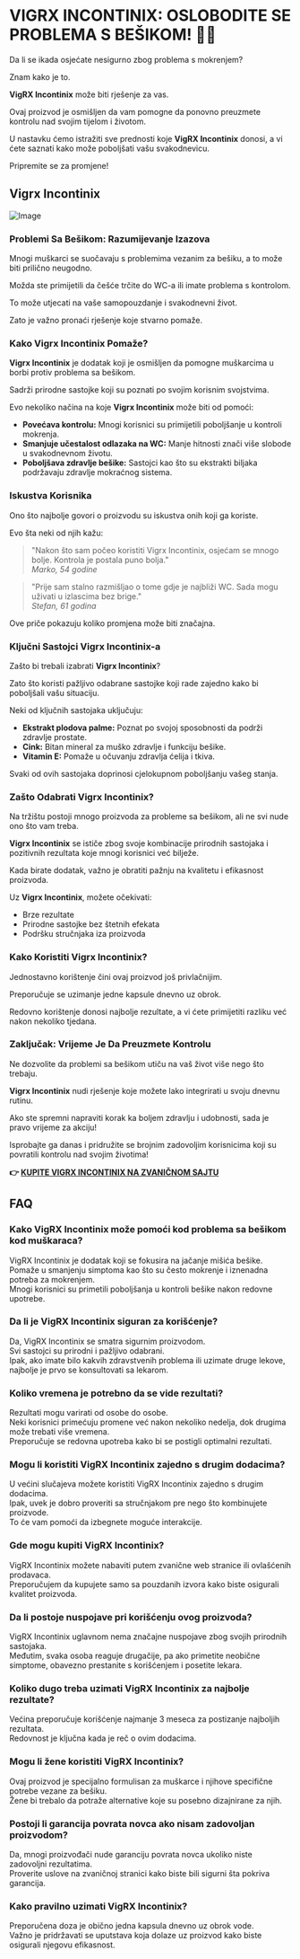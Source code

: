 # VIGRX INCONTINIX: OSLOBODITE SE PROBLEMA S BEŠIKOM! 💪🚽

Da li se ikada osjećate nesigurno zbog problema s mokrenjem? 

Znam kako je to. 

**VigRX Incontinix** može biti rješenje za vas. 

Ovaj proizvod je osmišljen da vam pomogne da ponovno preuzmete kontrolu nad svojim tijelom i životom. 

U nastavku ćemo istražiti sve prednosti koje **VigRX Incontinix** donosi, a vi ćete saznati kako može poboljšati vašu svakodnevicu. 

Pripremite se za promjene!

## Vigrx Incontinix

![Image](https://www2.sellhealth.com/563/vigrx_incontinix_5_1.jpg)

### Problemi Sa Bešikom: Razumijevanje Izazova

Mnogi muškarci se suočavaju s problemima vezanim za bešiku, a to može biti prilično neugodno. 

Možda ste primijetili da češće trčite do WC-a ili imate problema s kontrolom. 

To može utjecati na vaše samopouzdanje i svakodnevni život.

Zato je važno pronaći rješenje koje stvarno pomaže.

### Kako Vigrx Incontinix Pomaže?

**Vigrx Incontinix** je dodatak koji je osmišljen da pomogne muškarcima u borbi protiv problema sa bešikom. 

Sadrži prirodne sastojke koji su poznati po svojim korisnim svojstvima.

Evo nekoliko načina na koje **Vigrx Incontinix** može biti od pomoći:

- **Povećava kontrolu:** Mnogi korisnici su primijetili poboljšanje u kontroli mokrenja.
- **Smanjuje učestalost odlazaka na WC:** Manje hitnosti znači više slobode u svakodnevnom životu.
- **Poboljšava zdravlje bešike:** Sastojci kao što su ekstrakti biljaka podržavaju zdravlje mokraćnog sistema.

### Iskustva Korisnika

Ono što najbolje govori o proizvodu su iskustva onih koji ga koriste. 

Evo šta neki od njih kažu:

> "Nakon što sam počeo koristiti Vigrx Incontinix, osjećam se mnogo bolje. Kontrola je postala puno bolja."  
> *Marko, 54 godine*

> "Prije sam stalno razmišljao o tome gdje je najbliži WC. Sada mogu uživati u izlascima bez brige."  
> *Stefan, 61 godina*

Ove priče pokazuju koliko promjena može biti značajna.

### Ključni Sastojci Vigrx Incontinix-a

Zašto bi trebali izabrati **Vigrx Incontinix**? 

Zato što koristi pažljivo odabrane sastojke koji rade zajedno kako bi poboljšali vašu situaciju.

Neki od ključnih sastojaka uključuju:

- **Ekstrakt plodova palme:** Poznat po svojoj sposobnosti da podrži zdravlje prostate.
- **Cink:** Bitan mineral za muško zdravlje i funkciju bešike.
- **Vitamin E:** Pomaže u očuvanju zdravlja ćelija i tkiva.

Svaki od ovih sastojaka doprinosi cjelokupnom poboljšanju vašeg stanja.

### Zašto Odabrati Vigrx Incontinix?

Na tržištu postoji mnogo proizvoda za probleme sa bešikom, ali ne svi nude ono što vam treba. 

**Vigrx Incontinix** se ističe zbog svoje kombinacije prirodnih sastojaka i pozitivnih rezultata koje mnogi korisnici već bilježe.

Kada birate dodatak, važno je obratiti pažnju na kvalitetu i efikasnost proizvoda.

Uz **Vigrx Incontinix**, možete očekivati:

- Brze rezultate
- Prirodne sastojke bez štetnih efekata
- Podršku stručnjaka iza proizvoda

### Kako Koristiti Vigrx Incontinix?

Jednostavno korištenje čini ovaj proizvod još privlačnijim. 

Preporučuje se uzimanje jedne kapsule dnevno uz obrok. 

Redovno korištenje donosi najbolje rezultate, a vi ćete primijetiti razliku već nakon nekoliko tjedana.

### Zaključak: Vrijeme Je Da Preuzmete Kontrolu

Ne dozvolite da problemi sa bešikom utiču na vaš život više nego što trebaju. 

**Vigrx Incontinix** nudi rješenje koje možete lako integrirati u svoju dnevnu rutinu.

Ako ste spremni napraviti korak ka boljem zdravlju i udobnosti, sada je pravo vrijeme za akciju!

Isprobajte ga danas i pridružite se brojnim zadovoljim korisnicima koji su povratili kontrolu nad svojim životima!



**👉 [KUPITE VIGRX INCONTINIX NA ZVANIČNOM SAJTU](https://gchaffi.com/6Iv8ruLU)**

## FAQ

### Kako VigRX Incontinix može pomoći kod problema sa bešikom kod muškaraca?

VigRX Incontinix je dodatak koji se fokusira na jačanje mišića bešike.  
Pomaže u smanjenju simptoma kao što su često mokrenje i iznenadna potreba za mokrenjem.  
Mnogi korisnici su primetili poboljšanja u kontroli bešike nakon redovne upotrebe.

### Da li je VigRX Incontinix siguran za korišćenje?

Da, VigRX Incontinix se smatra sigurnim proizvodom.  
Svi sastojci su prirodni i pažljivo odabrani.  
Ipak, ako imate bilo kakvih zdravstvenih problema ili uzimate druge lekove, najbolje je prvo se konsultovati sa lekarom.

### Koliko vremena je potrebno da se vide rezultati?

Rezultati mogu varirati od osobe do osobe.  
Neki korisnici primećuju promene već nakon nekoliko nedelja, dok drugima može trebati više vremena.  
Preporučuje se redovna upotreba kako bi se postigli optimalni rezultati.

### Mogu li koristiti VigRX Incontinix zajedno s drugim dodacima?

U većini slučajeva možete koristiti VigRX Incontinix zajedno s drugim dodacima.  
Ipak, uvek je dobro proveriti sa stručnjakom pre nego što kombinujete proizvode.  
To će vam pomoći da izbegnete moguće interakcije.

### Gde mogu kupiti VigRX Incontinix?

VigRX Incontinix možete nabaviti putem zvanične web stranice ili ovlašćenih prodavaca.  
Preporučujem da kupujete samo sa pouzdanih izvora kako biste osigurali kvalitet proizvoda.

### Da li postoje nuspojave pri korišćenju ovog proizvoda?

VigRX Incontinix uglavnom nema značajne nuspojave zbog svojih prirodnih sastojaka.  
Međutim, svaka osoba reaguje drugačije, pa ako primetite neobične simptome, obavezno prestanite s korišćenjem i posetite lekara.

### Koliko dugo treba uzimati VigRX Incontinix za najbolje rezultate?

Većina preporučuje korišćenje najmanje 3 meseca za postizanje najboljih rezultata.  
Redovnost je ključna kada je reč o ovim dodacima.

### Mogu li žene koristiti VigRX Incontinix?

Ovaj proizvod je specijalno formulisan za muškarce i njihove specifične potrebe vezane za bešiku.  
Žene bi trebalo da potraže alternative koje su posebno dizajnirane za njih.

### Postoji li garancija povrata novca ako nisam zadovoljan proizvodom?

Da, mnogi proizvođači nude garanciju povrata novca ukoliko niste zadovoljni rezultatima.  
Proverite uslove na zvaničnoj stranici kako biste bili sigurni šta pokriva garancija.

### Kako pravilno uzimati VigRX Incontinix? 

Preporučena doza je obično jedna kapsula dnevno uz obrok vode.  
Važno je pridržavati se uputstava koja dolaze uz proizvod kako biste osigurali njegovu efikasnost.